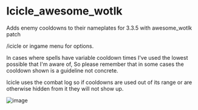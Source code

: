 # Icicle_awesome_wotlk
Adds enemy cooldowns to their nameplates for 3.3.5 with awesome_wotlk patch

/icicle or ingame menu for options.

In cases where spells have variable cooldown times I've used the lowest possible that I'm aware of, So please remember that in some cases the cooldown shown is a guideline not concrete.

Icicle uses the combat log so if cooldowns are used out of its range or are otherwise hidden from it they will not show up.

![image](https://github.com/user-attachments/assets/22865676-61de-44ce-9aaa-70399b04948a)
